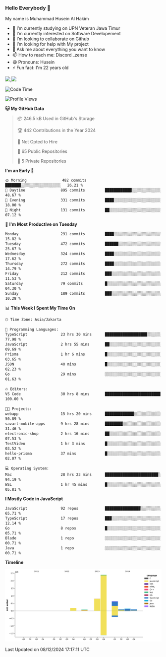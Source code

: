 ### Hello Everybody 👋

My name is Muhammad Husein Al Hakim

- 🔭 I’m currently studying on UPN Veteran Jawa Timur
- 🌱 I’m currently interested on Software Developement
- 👯 I’m looking to collaborate on Github
- 🤔 I’m looking for help with My project
- 💬 Ask me about everything you want to know
- 📫 How to reach me: Discord _zense
- 😄 Pronouns: Husein
- ⚡ Fun fact: I'm 22 years old

<p align="left">
<a href="https://github.com/huseinhq">
  <img height="180em" src="https://github-readme-stats-eight-theta.vercel.app/api?username=huseinhq&show_icons=true&theme=algolia&include_all_commits=true&count_private=true"/>
  <img height="180em" src="https://github-readme-stats-eight-theta.vercel.app/api/top-langs/?username=huseinhq&layout=compact&langs_count=8&theme=algolia"/>
</a>
</p>

<!--START_SECTION:waka-->
![Code Time](http://img.shields.io/badge/Code%20Time-1%2C675%20hrs%2022%20mins-blue)

![Profile Views](http://img.shields.io/badge/Profile%20Views-0-blue)

**🐱 My GitHub Data** 

> 📦 246.5 kB Used in GitHub's Storage 
 > 
> 🏆 442 Contributions in the Year 2024
 > 
> 🚫 Not Opted to Hire
 > 
> 📜 65 Public Repositories 
 > 
> 🔑 5 Private Repositories 
 > 
**I'm an Early 🐤** 

```text
🌞 Morning                482 commits         ███████░░░░░░░░░░░░░░░░░░   26.21 % 
🌆 Daytime                895 commits         ████████████░░░░░░░░░░░░░   48.67 % 
🌃 Evening                331 commits         ████░░░░░░░░░░░░░░░░░░░░░   18.00 % 
🌙 Night                  131 commits         ██░░░░░░░░░░░░░░░░░░░░░░░   07.12 % 
```
📅 **I'm Most Productive on Tuesday** 

```text
Monday                   291 commits         ████░░░░░░░░░░░░░░░░░░░░░   15.82 % 
Tuesday                  472 commits         ██████░░░░░░░░░░░░░░░░░░░   25.67 % 
Wednesday                324 commits         ████░░░░░░░░░░░░░░░░░░░░░   17.62 % 
Thursday                 272 commits         ████░░░░░░░░░░░░░░░░░░░░░   14.79 % 
Friday                   212 commits         ███░░░░░░░░░░░░░░░░░░░░░░   11.53 % 
Saturday                 79 commits          █░░░░░░░░░░░░░░░░░░░░░░░░   04.30 % 
Sunday                   189 commits         ███░░░░░░░░░░░░░░░░░░░░░░   10.28 % 
```


📊 **This Week I Spent My Time On** 

```text
🕑︎ Time Zone: Asia/Jakarta

💬 Programming Languages: 
TypeScript               23 hrs 30 mins      ███████████████████░░░░░░   77.98 % 
JavaScript               2 hrs 55 mins       ██░░░░░░░░░░░░░░░░░░░░░░░   09.69 % 
Prisma                   1 hr 6 mins         █░░░░░░░░░░░░░░░░░░░░░░░░   03.65 % 
JSON                     40 mins             █░░░░░░░░░░░░░░░░░░░░░░░░   02.23 % 
Go                       29 mins             ░░░░░░░░░░░░░░░░░░░░░░░░░   01.63 % 

🔥 Editors: 
VS Code                  30 hrs 8 mins       █████████████████████████   100.00 % 

🐱‍💻 Projects: 
webapp                   15 hrs 20 mins      █████████████░░░░░░░░░░░░   50.89 % 
savart-mobile-apps       9 hrs 28 mins       ████████░░░░░░░░░░░░░░░░░   31.46 % 
electronic-shop          2 hrs 16 mins       ██░░░░░░░░░░░░░░░░░░░░░░░   07.53 % 
TestVideo                1 hr 3 mins         █░░░░░░░░░░░░░░░░░░░░░░░░   03.52 % 
hello-prisma             37 mins             █░░░░░░░░░░░░░░░░░░░░░░░░   02.07 % 

💻 Operating System: 
Mac                      28 hrs 23 mins      ████████████████████████░   94.19 % 
WSL                      1 hr 45 mins        █░░░░░░░░░░░░░░░░░░░░░░░░   05.81 % 
```

**I Mostly Code in JavaScript** 

```text
JavaScript               92 repos            ████████████████░░░░░░░░░   65.71 % 
TypeScript               17 repos            ███░░░░░░░░░░░░░░░░░░░░░░   12.14 % 
Go                       8 repos             █░░░░░░░░░░░░░░░░░░░░░░░░   05.71 % 
Blade                    1 repo              ░░░░░░░░░░░░░░░░░░░░░░░░░   00.71 % 
Java                     1 repo              ░░░░░░░░░░░░░░░░░░░░░░░░░   00.71 % 
```



**Timeline**

![Lines of Code chart](https://raw.githubusercontent.com/HuseinHQ/HuseinHQ/main/assets/bar_graph.png)


 Last Updated on 08/12/2024 17:17:11 UTC
<!--END_SECTION:waka-->
